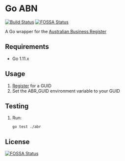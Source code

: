 # Go ABN

[![Build Status](https://travis-ci.org/sjauld/go-abn.svg?branch=master)](https://travis-ci.org/sjauld/go-abn)
[![FOSSA Status](https://app.fossa.io/api/projects/git%2Bgithub.com%2Fsjauld%2Fgo-abn.svg?type=shield)](https://app.fossa.io/projects/git%2Bgithub.com%2Fsjauld%2Fgo-abn?ref=badge_shield)

A Go wrapper for the
[Australian Business Register](https://abr.business.gov.au/abrxmlsearch/abrxmlsearch.asmx)

## Requirements

* Go 1.11.x

## Usage

1. [Register](https://www.abr.business.gov.au/RegisterAgreement.aspx) for a GUID
2. Set the ABR_GUID environment variable to your GUID

## Testing

1.  Run:
    ```
    go test ./abr
    ```

## License
[![FOSSA Status](https://app.fossa.io/api/projects/git%2Bgithub.com%2Fsjauld%2Fgo-abn.svg?type=large)](https://app.fossa.io/projects/git%2Bgithub.com%2Fsjauld%2Fgo-abn?ref=badge_large)
